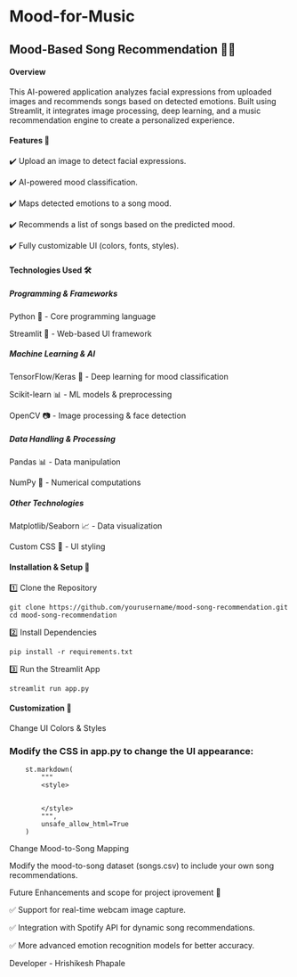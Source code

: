 # Mood-for-Music

## Mood-Based Song Recommendation 🎵😃
#### Overview
This AI-powered application analyzes facial expressions from uploaded images and recommends songs based on detected emotions. Built using Streamlit, it integrates image processing, deep learning, and a music recommendation engine to create a personalized experience.

#### Features 🌟
✔️ Upload an image to detect facial expressions.

✔️ AI-powered mood classification.

✔️ Maps detected emotions to a song mood.

✔️ Recommends a list of songs based on the predicted mood.

✔️ Fully customizable UI (colors, fonts, styles).

#### Technologies Used 🛠
##### Programming & Frameworks
Python 🐍 - Core programming language

Streamlit 🎨 - Web-based UI framework

##### Machine Learning & AI
TensorFlow/Keras 🤖 - Deep learning for mood classification

Scikit-learn 📊 - ML models & preprocessing

OpenCV 📷 - Image processing & face detection

##### Data Handling & Processing
Pandas 📊 - Data manipulation

NumPy 🔢 - Numerical computations

##### Other Technologies
Matplotlib/Seaborn 📈 - Data visualization

Custom CSS 🎨 - UI styling

#### Installation & Setup 🚀
1️⃣ Clone the Repository
    
    git clone https://github.com/yourusername/mood-song-recommendation.git
    cd mood-song-recommendation

2️⃣ Install Dependencies
    
    pip install -r requirements.txt

3️⃣ Run the Streamlit App
        
    streamlit run app.py

#### Customization 🎨
Change UI Colors & Styles

### Modify the CSS in app.py to change the UI appearance:

        st.markdown(
            """
            <style>
        
            
            </style>
            """,
            unsafe_allow_html=True
        )
Change Mood-to-Song Mapping

Modify the mood-to-song dataset (songs.csv) to include your own song recommendations.

Future Enhancements and scope for project iprovement 🚀

✅ Support for real-time webcam image capture.

✅ Integration with Spotify API for dynamic song recommendations.

✅ More advanced emotion recognition models for better accuracy.

Developer - Hrishikesh Phapale
